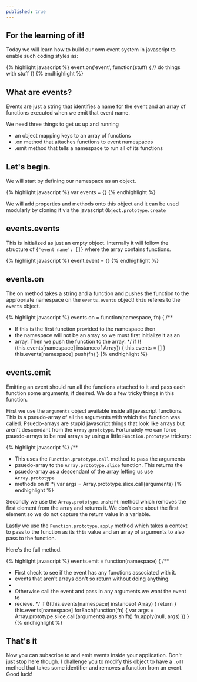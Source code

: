 ```yaml
---
published: true
---
```


## For the learning of it!

Today we will learn how to build our own event system in javascript to enable such coding styles as:

{% highlight javascript %}
event.on('event', function(stuff) {
  // do things with stuff
})
{% endhighlight %}

## What are events?

Events are just a string that identifies a name for the event and an array of functions executed when we emit that event name.

We need three things to get us up and running
- an object mapping keys to an array of functions
- .on method that attaches functions to event namespaces
- .emit method that tells a namespace to run all of its functions

## Let's begin.

We will start by defining our namespace as an object.

{% highlight javascript %}
var events = {}
{% endhighlight %}

We will add properties and methods onto this object and it can be used modularly by cloning it via the javascript `Object.prototype.create`

## events.events

This is initialized as just an empty object. Internally it will follow the structure of `{'event name': []}` where the array contains functions.

{% highlight javascript %}
event.event = {}
{% endhighlight %}

## events.on

The on method takes a string and a function and pushes the function to the appropriate namespace on the `events.events` object! `this` referes to the `events` object.

{% highlight javascript %}
events.on = function(namespace, fn) {
  /**
   * If this is the first function provided to the namespace then
   * the namespace will not be an array so we must first initialize it as an    
   * array. Then we push the function to the array.
   */
  if (!(this.events[namespace] instanceof Array)) {
    this.events = []
  }
  this.events[namespace].push(fn)
}
{% endhighlight %}

## events.emit

Emitting an event should run all the functions attached to it and pass each function some arguments, if desired. We do a few tricky things in this function. 

First we use the `arguments` object available inside all javascript functions. This is a pseudo-array of all the arguments with which the function was called. Psuedo-arrays are stupid javascript things that look like arrays but aren't descendant from the `Array.prototype`. Fortunately we can force psuedo-arrays to be real arrays by using a little `Function.prototype` trickery:

{% highlight javascript %}
/**
 * This uses the `Function.prototype.call` method to pass the arguments
 * psuedo-array to the `Array.prototype.slice` function. This returns the     
 * psuedo-array as a descendant of the array letting us use `Array.prototype`
 * methods on it!
 */
var args = Array.prototype.slice.call(arguments)
{% endhighlight %}

Secondly we use the `Array.prototype.unshift` method which removes the first element from the array and returns it. We don't care about the first element so we do not capture the return value in a variable.

Lastly we use the `Function.prototype.apply` method which takes a context to pass to the function as its `this` value and an array of arguments to also pass to the function.

Here's the full method.

{% highlight javascript %}
events.emit = function(namespace) {
  /**
   * First check to see if the event has any functions associated with it.
   * events that aren't arrays don't so return without doing anything.
   *
   * Otherwise call the event and pass in any arguments we want the event to  
   * recieve.
   */
  if (!(this.events[namespace] instanceof Array) {
    return
  }
  this.events[namespace].forEach(function(fn) {
    var args = Array.prototype.slice.call(arguments)
    args.shift()
    fn.apply(null, args)
  })
}
{% endhighlight %}

## That's it

Now you can subscribe to and emit events inside your application. Don't just stop here though. I challenge you to modify this object to have a `.off` method that takes some identifier and removes a function from an event. Good luck!